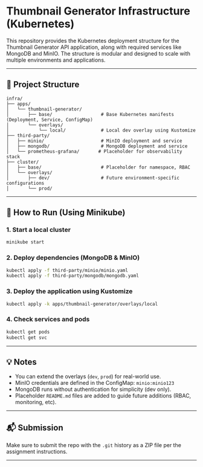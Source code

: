 # Thumbnail Generator Infrastructure (Kubernetes)

This repository provides the Kubernetes deployment structure for the Thumbnail Generator API application, along with required services like MongoDB and MinIO. The structure is modular and designed to scale with multiple environments and applications.

---

## 📁 Project Structure

```
infra/
├── apps/
│   └── thumbnail-generator/
│       ├── base/                  # Base Kubernetes manifests (Deployment, Service, ConfigMap)
│       └── overlays/
│           └── local/             # Local dev overlay using Kustomize
├── third-party/
│   ├── minio/                     # MinIO deployment and service
│   ├── mongodb/                   # MongoDB deployment and service
│   └── prometheus-grafana/       # Placeholder for observability stack
├── cluster/
│   ├── base/                      # Placeholder for namespace, RBAC
│   └── overlays/
│       ├── dev/                   # Future environment-specific configurations
│       └── prod/
```

---

## 🚀 How to Run (Using Minikube)

### 1. Start a local cluster
```bash
minikube start
```

### 2. Deploy dependencies (MongoDB & MinIO)
```bash
kubectl apply -f third-party/minio/minio.yaml
kubectl apply -f third-party/mongodb/mongodb.yaml
```

### 3. Deploy the application using Kustomize
```bash
kubectl apply -k apps/thumbnail-generator/overlays/local
```

### 4. Check services and pods
```bash
kubectl get pods
kubectl get svc
```

---

## 💡 Notes

- You can extend the overlays (`dev`, `prod`) for real-world use.
- MinIO credentials are defined in the ConfigMap: `minio:minio123`
- MongoDB runs without authentication for simplicity (dev only).
- Placeholder `README.md` files are added to guide future additions (RBAC, monitoring, etc).

---

## 📬 Submission

Make sure to submit the repo with the `.git` history as a ZIP file per the assignment instructions.

---

